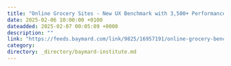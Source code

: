 ```yaml
---
title: "Online Grocery Sites - New UX Benchmark with 3,500+ Performance Scores and 2,700+ Best Practice Examples"
date: 2025-02-06 10:00:00 +0100
dateadded: 2025-02-07 00:05:09 +0000
description: ""
link: "https://feeds.baymard.com/link/9825/16957191/online-grocery-benchmark-2025"
category:
directory: _directory/baymard-institute.md
---
```

